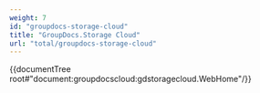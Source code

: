 ```yaml
---
weight: 7
id: "groupdocs-storage-cloud"
title: "GroupDocs.Storage Cloud"
url: "total/groupdocs-storage-cloud"
---
```


{{documentTree root#"document:groupdocscloud:gdstoragecloud.WebHome"/}}